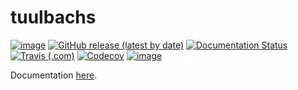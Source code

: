 # tuulbachs
[![image](https://img.shields.io/github/license/dksmiffs/tuulbachs.svg)](https://github.com/dksmiffs/tuulbachs)
[![GitHub release (latest by date)](https://img.shields.io/github/v/release/dksmiffs/tuulbachs)](https://github.com/dksmiffs/tuulbachs/releases)
[![Documentation Status](https://readthedocs.org/projects/tuulbachs/badge/?version=latest)](https://tuulbachs.readthedocs.io/en/latest/?badge=latest)
[![Travis (.com)](https://img.shields.io/travis/com/dksmiffs/tuulbachs)](https://travis-ci.com/github/dksmiffs/tuulbachs)
[![Codecov](https://img.shields.io/codecov/c/github/dksmiffs/tuulbachs)](https://app.codecov.io/gh/dksmiffs/tuulbachs)
[![image](https://img.shields.io/codacy/grade/314181c79d84463aadfd0f6ea054d2ee.svg)](https://app.codacy.com/manual/dksmiffs/tuulbachs/dashboard)

Documentation [here][1].

[1]: https://tuulbachs.readthedocs.io/en/latest/
